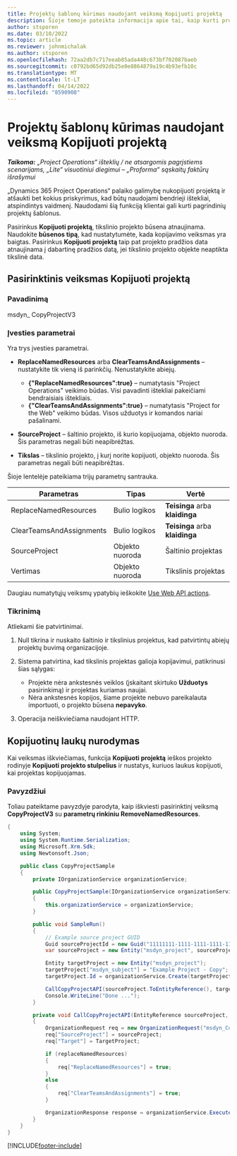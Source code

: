 ```yaml
---
title: Projektų šablonų kūrimas naudojant veiksmą Kopijuoti projektą
description: Šioje temoje pateikta informacija apie tai, kaip kurti projektų šablonus naudojant pasirinktinį veiksmą Kopijuoti projektą.
author: stsporen
ms.date: 03/10/2022
ms.topic: article
ms.reviewer: johnmichalak
ms.author: stsporen
ms.openlocfilehash: 72aa2db7c717eeab85ada448c673bf702087baeb
ms.sourcegitcommit: c0792bd65d92db25e0e8864879a19c4b93efb10c
ms.translationtype: MT
ms.contentlocale: lt-LT
ms.lasthandoff: 04/14/2022
ms.locfileid: "8590908"
---
```

# <a name="develop-project-templates-with-copy-project"></a>Projektų šablonų kūrimas naudojant veiksmą Kopijuoti projektą

_**Taikoma:** „Project Operations“ išteklių / ne atsargomis pagrįstiems scenarijams, „Lite“ visuotiniui diegimui – „Proforma“ sąskaitų faktūrų išrašymui_

„Dynamics 365 Project Operations“ palaiko galimybę nukopijuoti projektą ir atšaukti bet kokius priskyrimus, kad būtų naudojami bendrieji ištekliai, atspindintys vaidmenį. Naudodami šią funkciją klientai gali kurti pagrindinių projektų šablonus.

Pasirinkus **Kopijuoti projektą**, tikslinio projekto būsena atnaujinama. Naudokite **būsenos tipą**, kad nustatytumėte, kada kopijavimo veiksmas yra baigtas. Pasirinkus **Kopijuoti projektą** taip pat projekto pradžios data atnaujinama į dabartinę pradžios datą, jei tikslinio projekto objekte neaptikta tikslinė data.

## <a name="copy-project-custom-action"></a>Pasirinktinis veiksmas Kopijuoti projektą

### <a name="name"></a>Pavadinimą 

msdyn\_ CopyProjectV3

### <a name="input-parameters"></a>Įvesties parametrai

Yra trys įvesties parametrai.

- **ReplaceNamedResources** arba **ClearTeamsAndAssignments** – nustatykite tik vieną iš parinkčių. Nenustatykite abiejų.

    - **\{"ReplaceNamedResources":true\}** – numatytasis "Project Operations" veikimo būdas. Visi pavadinti ištekliai pakeičiami bendraisiais ištekliais.
    - **\{"ClearTeamsAndAssignments":true\}** – numatytasis "Project for the Web" veikimo būdas. Visos užduotys ir komandos nariai pašalinami.

- **SourceProject** – šaltinio projekto, iš kurio kopijuojama, objekto nuoroda. Šis parametras negali būti neapibrėžtas.
- **Tikslas** – tikslinio projekto, į kurį norite kopijuoti, objekto nuoroda. Šis parametras negali būti neapibrėžtas.

Šioje lentelėje pateikiama trijų parametrų santrauka.

| Parametras                | Tipas             | Vertė                 |
|--------------------------|------------------|-----------------------|
| ReplaceNamedResources    | Bulio logikos          | **Teisinga** arba **klaidinga** |
| ClearTeamsAndAssignments | Bulio logikos          | **Teisinga** arba **klaidinga** |
| SourceProject            | Objekto nuoroda | Šaltinio projektas    |
| Vertimas                   | Objekto nuoroda | Tikslinis projektas    |

Daugiau numatytųjų veiksmų ypatybių ieškokite [Use Web API actions](/powerapps/developer/common-data-service/webapi/use-web-api-actions).

### <a name="validations"></a>Tikrinimą

Atliekami šie patvirtinimai.

1. Null tikrina ir nuskaito šaltinio ir tikslinius projektus, kad patvirtintų abiejų projektų buvimą organizacijoje.
2. Sistema patvirtina, kad tikslinis projektas galioja kopijavimui, patikrinusi šias sąlygas:

    - Projekte nėra ankstesnės veiklos (įskaitant skirtuko **Užduotys** pasirinkimą) ir projektas kuriamas naujai.
    - Nėra ankstesnės kopijos, šiame projekte nebuvo pareikalauta importuoti, o projekto būsena **nepavyko**.

3. Operacija neiškviečiama naudojant HTTP.

## <a name="specify-fields-to-copy"></a>Kopijuotinų laukų nurodymas

Kai veiksmas iškviečiamas, funkcija **Kopijuoti projektą** ieškos projekto rodinyje **Kopijuoti projekto stulpelius** ir nustatys, kuriuos laukus kopijuoti, kai projektas kopijuojamas.

### <a name="example"></a>Pavyzdžiui

Toliau pateiktame pavyzdyje parodyta, kaip iškviesti pasirinktinį veiksmą **CopyProjectV3** su **parametrų rinkiniu RemoveNamedResources**.

```C#
{
    using System;
    using System.Runtime.Serialization;
    using Microsoft.Xrm.Sdk;
    using Newtonsoft.Json;

    public class CopyProjectSample
    {
        private IOrganizationService organizationService;

        public CopyProjectSample(IOrganizationService organizationService)
        {
            this.organizationService = organizationService;
        }

        public void SampleRun()
        {
            // Example source project GUID
            Guid sourceProjectId = new Guid("11111111-1111-1111-1111-111111111111");
            var sourceProject = new Entity("msdyn_project", sourceProjectId);

            Entity targetProject = new Entity("msdyn_project");
            targetProject["msdyn_subject"] = "Example Project - Copy";
            targetProject.Id = organizationService.Create(targetProject);

            CallCopyProjectAPI(sourceProject.ToEntityReference(), targetProject.ToEntityReference(), copyOption, true, false);
            Console.WriteLine("Done ...");
        }

        private void CallCopyProjectAPI(EntityReference sourceProject, EntityReference TargetProject, bool replaceNamedResources = true, bool clearTeamsAndAssignments = false)
        {
            OrganizationRequest req = new OrganizationRequest("msdyn_CopyProjectV3");
            req["SourceProject"] = sourceProject;
            req["Target"] = TargetProject;

            if (replaceNamedResources)
            {
                req["ReplaceNamedResources"] = true;
            }
            else
            {
                req["ClearTeamsAndAssignments"] = true;
            }

            OrganizationResponse response = organizationService.Execute(req);
        }
    }
}
```

[!INCLUDE[footer-include](../includes/footer-banner.md)]
